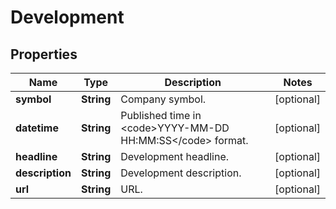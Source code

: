 

# Development


## Properties

| Name | Type | Description | Notes |
|------------ | ------------- | ------------- | -------------|
|**symbol** | **String** | Company symbol. |  [optional] |
|**datetime** | **String** | Published time in &lt;code&gt;YYYY-MM-DD HH:MM:SS&lt;/code&gt; format. |  [optional] |
|**headline** | **String** | Development headline. |  [optional] |
|**description** | **String** | Development description. |  [optional] |
|**url** | **String** | URL. |  [optional] |



